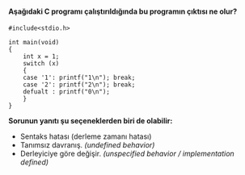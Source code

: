 #### Aşağıdaki C programı çalıştırıldığında bu programın çıktısı ne olur?

```
#include<stdio.h>

int main(void)
{
	int x = 1;
	switch (x)
	{
	case '1': printf("1\n"); break;
	case '2': printf("2\n"); break;
	defualt : printf("0\n");
	}
}
```
__Sorunun yanıtı şu seçeneklerden biri de olabilir:__</br>
+ Sentaks hatası (derleme zamanı hatası)
+ Tanımsız davranış. _(undefined behavior)_
+ Derleyiciye göre değişir. _(unspecified behavior / implementation defined)_
